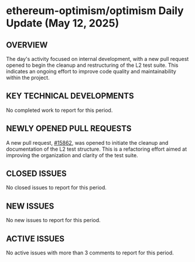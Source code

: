 # ethereum-optimism/optimism Daily Update (May 12, 2025)
## OVERVIEW 
The day's activity focused on internal development, with a new pull request opened to begin the cleanup and restructuring of the L2 test suite. This indicates an ongoing effort to improve code quality and maintainability within the project.

## KEY TECHNICAL DEVELOPMENTS

No completed work to report for this period.

## NEWLY OPENED PULL REQUESTS
A new pull request, [#15862](https://github.com/ethereum-optimism/optimism/pull/15862), was opened to initiate the cleanup and documentation of the L2 test structure. This is a refactoring effort aimed at improving the organization and clarity of the test suite.

## CLOSED ISSUES

No closed issues to report for this period.

## NEW ISSUES

No new issues to report for this period.

## ACTIVE ISSUES

No active issues with more than 3 comments to report for this period.
